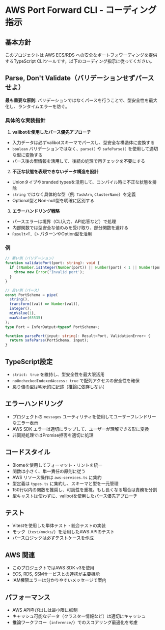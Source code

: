 # AWS Port Forward CLI - コーディング指示

## 基本方針

このプロジェクトは AWS ECS/RDS への安全なポートフォワーディングを提供するTypeScript CLIツールです。以下のコーディング指示に従ってください。

## Parse, Don't Validate（バリデーションせずパースせよ）

**最も重要な原則**: バリデーションではなくパースを行うことで、型安全性を最大化し、ランタイムエラーを防ぐ。

### 具体的な実装指針

1. **valibotを使用したパース優先アプローチ**
  - 入力データは必ずvalibotスキーマでパースし、型安全な構造体に変換する
  - `boolean` バリデーションではなく、`parse()` や `safeParse()` を使用して適切な型に変換する
  - パース後の型情報を活用して、後続の処理で再チェックを不要にする

2. **不正な状態を表現できないデータ構造を設計**
  - Unionタイプやbranded typesを活用して、コンパイル時に不正な状態を排除
  - `string` ではなく具体的な型（例: `TaskArn`, `ClusterName`）を定義
  - Optional型とNon-null型を明確に区別する

3. **エラーハンドリング戦略**
  - パースエラーは境界（CLI入力、API応答など）で処理
  - 内部関数では型安全な値のみを受け取り、部分関数を避ける
  - `Result<T, E>` パターンやOption型を活用

### 例
```typescript
// 悪い例（バリデーション）
function validatePort(port: string): void {
  if (!Number.isInteger(Number(port)) || Number(port) < 1 || Number(port) > 65535) {
    throw new Error('Invalid port');
  }
}

// 良い例（パース）
const PortSchema = pipe(
  string(),
  transform((val) => Number(val)),
  integer(),
  minValue(1),
  maxValue(65535)
);
type Port = InferOutput<typeof PortSchema>;

function parsePort(input: string): Result<Port, ValidationError> {
  return safeParse(PortSchema, input);
}
```

## TypeScript設定

- `strict: true` を維持し、型安全性を最大限活用
- `noUncheckedIndexedAccess: true` で配列アクセスの安全性を確保
- 戻り値の型は明示的に記述（推論に依存しない）

## エラーハンドリング

- プロジェクトの `messages` ユーティリティを使用してユーザーフレンドリーなエラー表示
- AWS SDK エラーは適切にラップして、ユーザーが理解できる形に変換
- 非同期処理ではPromise拒否を適切に処理

## コードスタイル

- Biomeを使用してフォーマット・リントを統一
- 関数は小さく、単一責任の原則に従う
- AWS リソース操作は `aws-services.ts` に集約
- 型定義は `types.ts` に集約し、スキーマと型を一元管理
- 150行以内の関数を推奨し、可読性を重視。もし長くなる場合は責務を分割
- 型キャストは使わずに、valibotを使用したパース優先アプローチ

## テスト

- Vitestを使用した単体テスト・統合テストの実装
- モック（`test/mocks/`）を活用したAWS APIのテスト
- パースロジックは必ずテストケースを作成

## AWS 関連

- このプロジェクトではAWS SDK v3を使用
- ECS, RDS, SSMサービスとの連携が主要機能
- IAM権限エラーは分かりやすいメッセージで案内

## パフォーマンス

- AWS API呼び出しは最小限に抑制
- キャッシュ可能なデータ（クラスター情報など）は適切にキャッシュ
- 推論ワークフロー（`inference/`）でのスコアリング最適化を考慮
